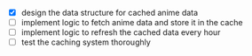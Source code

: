 - [x] design the data structure for cached anime data
- [ ] implement logic to fetch anime data and store it in the cache
- [ ] implement logic to refresh the cached data every hour
- [ ] test the caching system thoroughly
